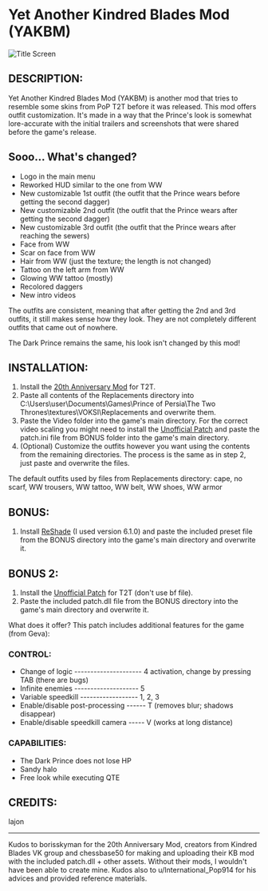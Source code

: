 # Yet Another Kindred Blades Mod (YAKBM)

![Title Screen](https://i.imgur.com/shTQGCS.jpeg)

## DESCRIPTION:
Yet Another Kindred Blades Mod (YAKBM) is another mod that tries to resemble some skins from PoP T2T before it was released.
This mod offers outfit customization. It's made in a way that the Prince's look is somewhat lore-accurate with 
the initial trailers and screenshots that were shared before the game's release.

## Sooo... What's changed?
-    Logo in the main menu
-    Reworked HUD similar to the one from WW
-    New customizable 1st outfit (the outfit that the Prince wears before getting the second dagger)
-    New customizable 2nd outfit (the outfit that the Prince wears after getting the second dagger)
-    New customizable 3rd outfit (the outfit that the Prince wears after reaching the sewers)
-    Face from WW
-    Scar on face from WW
-    Hair from WW (just the texture; the length is not changed)
-    Tattoo on the left arm from WW
-    Glowing WW tattoo (mostly)
-    Recolored daggers
-    New intro videos

The outfits are consistent, meaning that after getting the 2nd and 3rd outfits, it still makes sense how they look.
They are not completely different outfits that came out of nowhere.

The Dark Prince remains the same, his look isn't changed by this mod!

## INSTALLATION:
1. Install the [20th Anniversary Mod](https://www.nexusmods.com/princeofpersiathetwothrones/mods/12) for T2T.
2. Paste all contents of the Replacements directory into
C:\Users\user\Documents\Games\Prince of Persia\The Two Thrones\textures\VOKSI\Replacements
and overwrite them.
3. Paste the Video folder into the game's main directory. For the correct video scaling you might need to install 
the [Unofficial Patch](https://www.nexusmods.com/princeofpersiathetwothrones/mods/10) and paste the patch.ini file 
from BONUS folder into the game's main directory.
4. (Optional) Customize the outfits however you want using the contents from the remaining directories.
The process is the same as in step 2, just paste and overwrite the files.

The default outfits used by files from Replacements directory: cape, no scarf, WW trousers, WW tattoo, WW belt, WW shoes,
WW armor

## BONUS:
1. Install [ReShade](https://reshade.me) (I used version 6.1.0) and paste the included preset file from the BONUS directory
into the game's main directory and overwrite it.

## BONUS 2:
1. Install the [Unofficial Patch](https://www.nexusmods.com/princeofpersiathetwothrones/mods/10) for T2T (don't use bf file).
2. Paste the included patch.dll file from the BONUS directory into the game's main directory and overwrite it.

What does it offer?
This patch includes additional features for the game (from Geva):

### CONTROL:
-    Change of logic --------------------- 4 activation, change by pressing TAB (there are bugs)
-    Infinite enemies -------------------- 5
-    Variable speedkill ------------------ 1, 2, 3
-    Enable/disable post-processing ------ T (removes blur; shadows disappear)
-    Enable/disable speedkill camera ----- V (works at long distance)

### CAPABILITIES:
-    The Dark Prince does not lose HP
-    Sandy halo
-    Free look while executing QTE

## CREDITS:
lajon

-------------------------------------------------------------------------------------------------------
Kudos to borisskyman for the 20th Anniversary Mod, creators from Kindred Blades VK group and chessbase50 for 
making and uploading their KB mod with the included patch.dll + other assets.
Without their mods, I wouldn't have been able to create mine.
Kudos also to u/International_Pop914 for his advices and provided reference materials.